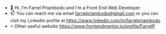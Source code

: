 - 👋 Hi, I’m Farrel Priambodo and I'm a Front End Web Developer
- 📫 You can reach me via email farrelpriambodo@gmail.com or you can visit my Linkedin profile at https://www.linkedin.com/in/farrelpriambodo
- ⚡ Other useful website https://www.frontendmentor.io/profile/FarrelP
